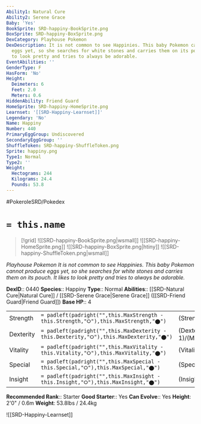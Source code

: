 ```yaml
---
Ability1: Natural Cure
Ability2: Serene Grace
Baby: 'Yes'
BookSprite: SRD-happiny-BookSprite.png
BoxSprite: SRD-happiny-BoxSprite.png
DexCategory: Playhouse Pokemon
DexDescription: It is not common to see Happinies. This baby Pokemon cannot produce
  eggs yet, so she searches for white stones and carries them on its pouch. It likes
  to look pretty and tries to always be adorable.
EventAbilities: ''
GenderType: F
HasForm: 'No'
Height:
  Deimeters: 6
  Feet: 2.0
  Meters: 0.6
HiddenAbility: Friend Guard
HomeSprite: SRD-happiny-HomeSprite.png
Learnset: '[[SRD-Happiny-Learnset]]'
Legendary: 'No'
Name: Happiny
Number: 440
PrimaryEggGroup: Undiscovered
SecondaryEggGroup: ''
ShuffleToken: SRD-happiny-ShuffleToken.png
Sprite: happiny.png
Type1: Normal
Type2: ''
Weight:
  Hectograms: 244
  Kilograms: 24.4
  Pounds: 53.8
---
```


#PokeroleSRD/Pokedex

# `= this.name`

> [!grid]
> ![[SRD-happiny-BookSprite.png|wsmall]]
> ![[SRD-happiny-HomeSprite.png]]
> ![[SRD-happiny-BoxSprite.png|htiny]]
> ![[SRD-happiny-ShuffleToken.png|wsmall]]


*Playhouse Pokemon*
*It is not common to see Happinies. This baby Pokemon cannot produce eggs yet, so she searches for white stones and carries them on its pouch. It likes to look pretty and tries to always be adorable.*

**DexID**:: 0440
**Species**:: Happiny
**Type**:: Normal
**Abilities**:: [[SRD-Natural Cure|Natural Cure]] / [[SRD-Serene Grace|Serene Grace]] ([[SRD-Friend Guard|Friend Guard]])
**Base HP**:: 4

|           |                                                                                        |                                          |
| --------- | -------------------------------------------------------------------------------------- | ---------------------------------------- |
| Strength  | `= padleft(padright("",this.MaxStrength - this.Strength,"⭘"),this.MaxStrength,"⬤")`    | (Strength::1)/(MaxStrength::2)   |
| Dexterity | `= padleft(padright("",this.MaxDexterity - this.Dexterity,"⭘"),this.MaxDexterity,"⬤")` | (Dexterity:: 1)/(MaxDexterity::3) |
| Vitality  | `= padleft(padright("",this.MaxVitality - this.Vitality,"⭘"),this.MaxVitality,"⬤")`    | (Vitality::1)/(MaxVitality::2)   |
| Special   | `= padleft(padright("",this.MaxSpecial - this.Special,"⭘"),this.MaxSpecial,"⬤")`       | (Special::1)/(MaxSpecial::2)     |
| Insight   | `= padleft(padright("",this.MaxInsight - this.Insight,"⭘"),this.MaxInsight,"⬤")`       | (Insight::1)/(MaxInsight::3)     |


**Recommended Rank**:: Starter
**Good Starter**:: Yes
**Can Evolve**:: Yes
**Height**: 2'0" / 0.6m
**Weight**: 53.8lbs / 24.4kg

![[SRD-Happiny-Learnset]]